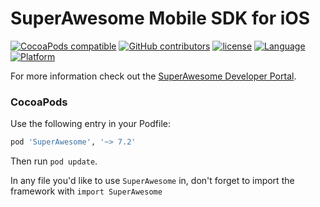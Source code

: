 SuperAwesome Mobile SDK for iOS
===============================

[![CocoaPods compatible](https://img.shields.io/cocoapods/v/SuperAwesome.svg)](https://cocoapods.org/pods/SuperAwesome)
[![GitHub contributors](https://img.shields.io/github/contributors/SuperAwesomeLTD/sa-mobile-sdk-ios.svg)]() 
[![license](https://img.shields.io/github/license/SuperAwesomeLTD/sa-mobile-sdk-ios.svg)]() 
[![Language](https://img.shields.io/badge/language-objectivec-f48041.svg?style=flat)]() 
[![Platform](https://img.shields.io/badge/platform-ios-lightgrey.svg)]()

For more information check out the [SuperAwesome Developer Portal](http://doc.superawesome.tv/sa-mobile-sdk-ios/latest/).


### CocoaPods

Use the following entry in your Podfile:

```rb
pod 'SuperAwesome', '~> 7.2'
```

Then run `pod update`.

In any file you'd like to use `SuperAwesome` in, don't forget to
import the framework with `import SuperAwesome`
